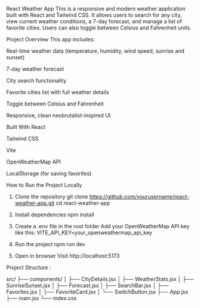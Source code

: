 React Weather App
This is a responsive and modern weather application built with React and Tailwind CSS. It allows users to search for any city, view current weather conditions, a 7-day forecast, and manage a list of favorite cities. Users can also toggle between Celsius and Fahrenheit units.

Project Overview
This app includes:

Real-time weather data (temperature, humidity, wind speed, sunrise and sunset)

7-day weather forecast

City search functionality

Favorite cities list with full weather details

Toggle between Celsius and Fahrenheit

Responsive, clean neobrutalist-inspired UI

Built With
React

Tailwind CSS

Vite

OpenWeatherMap API

LocalStorage (for saving favorites)

How to Run the Project Locally
1. Clone the repository
git clone https://github.com/yourusername/react-weather-app.git
cd react-weather-app

2. Install dependencies
npm install

3. Create a .env file in the root folder
Add your OpenWeatherMap API key like this:
VITE_API_KEY=your_openweathermap_api_key

4. Run the project
npm run dev

5. Open in browser
Visit http://localhost:5173

Project Structure :

src/
├── components/
│   ├── CityDetails.jsx
│   ├── WeatherStats.jsx
│   ├── SunriseSunset.jsx
│   ├── Forecast.jsx
│   ├── SearchBar.jsx
│   ├── Favorites.jsx
│   ├── FavoriteCard.jsx
│   └── SwitchButton.jsx
├── App.jsx
├── main.jsx
└── index.css